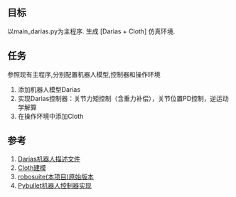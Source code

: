 ## 目标

以main_darias.py为主程序.
生成 [Darias + Cloth] 仿真环境.

## 任务

参照现有主程序,分别配置机器人模型,控制器和操作环境
1. 添加机器人模型Darias
2. 实现Darias控制器：关节力矩控制（含重力补偿），关节位置PD控制，逆运动学解算
3. 在操作环境中添加Cloth

## 参考

1. [Darias机器人描述文件](https://git.ias.informatik.tu-darmstadt.de/ias_ros/darias_core/tree/master/darias_description)
2. [Cloth建模](https://git.ias.informatik.tu-darmstadt.de/ren/ip_graspdeform/tree/master/ClothSimulation)
3. [robosuite(本项目)原始版本](https://github.com/StanfordVL/robosuite.git)
4. [Pybullet机器人控制器实现](https://github.com/bulletphysics/bullet3/tree/master/examples/pybullet/examples)